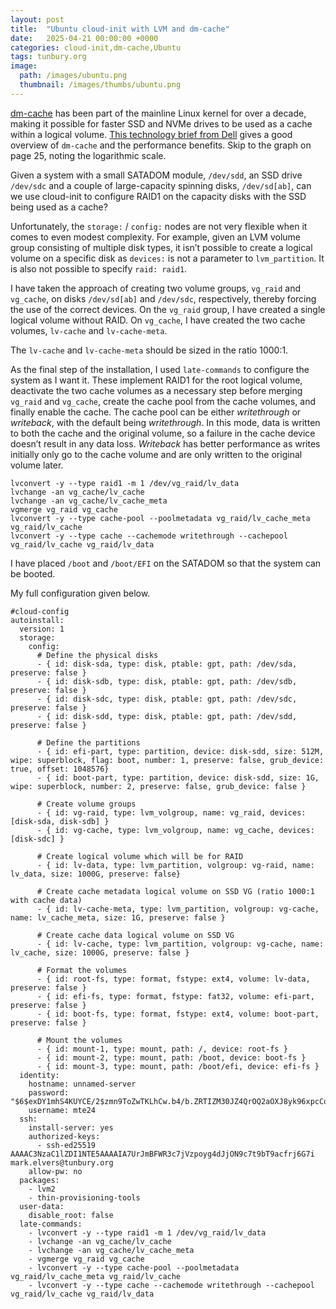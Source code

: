 ```yaml
---
layout: post
title:  "Ubuntu cloud-init with LVM and dm-cache"
date:   2025-04-21 00:00:00 +0000
categories: cloud-init,dm-cache,Ubuntu
tags: tunbury.org
image:
  path: /images/ubuntu.png
  thumbnail: /images/thumbs/ubuntu.png
---
```


[dm-cache](https://en.wikipedia.org/wiki/Dm-cache) has been part of the mainline Linux kernel for over a decade, making it possible for faster SSD and NVMe drives to be used as a cache within a logical volume. [This technology brief from Dell](https://videos.cdn.redhat.com/summit2015/presentations/17856_getting-the-most-out-of-your-nvme-ssd.pdf) gives a good overview of `dm-cache` and the performance benefits. Skip to the graph on page 25, noting the logarithmic scale.

Given a system with a small SATADOM module, `/dev/sdd`, an SSD drive `/dev/sdc` and a couple of large-capacity spinning disks, `/dev/sd[ab]`, can we use cloud-init to configure RAID1 on the capacity disks with the SSD being used as a cache?

Unfortunately, the `storage:` / `config:` nodes are not very flexible when it comes to even modest complexity. For example, given an LVM volume group consisting of multiple disk types, it isn’t possible to create a logical volume on a specific disk as `devices:` is not a parameter to `lvm_partition`. It is also not possible to specify `raid: raid1`.

I have taken the approach of creating two volume groups, `vg_raid` and `vg_cache`, on disks `/dev/sd[ab]` and `/dev/sdc`, respectively, thereby forcing the use of the correct devices. On the `vg_raid` group, I have created a single logical volume without RAID. On `vg_cache`, I have created the two cache volumes, `lv-cache` and `lv-cache-meta`.

The `lv-cache` and `lv-cache-meta` should be sized in the ratio 1000:1.

As the final step of the installation, I used `late-commands` to configure the system as I want it. These implement RAID1 for the root logical volume, deactivate the two cache volumes as a necessary step before merging `vg_raid` and `vg_cache`, create the cache pool from the cache volumes, and finally enable the cache. The cache pool can be either _writethrough_ or _writeback_, with the default being _writethrough_. In this mode, data is written to both the cache and the original volume, so a failure in the cache device doesn’t result in any data loss. _Writeback_ has better performance as writes initially only go to the cache volume and are only written to the original volume later.

```
lvconvert -y --type raid1 -m 1 /dev/vg_raid/lv_data
lvchange -an vg_cache/lv_cache
lvchange -an vg_cache/lv_cache_meta
vgmerge vg_raid vg_cache
lvconvert -y --type cache-pool --poolmetadata vg_raid/lv_cache_meta vg_raid/lv_cache
lvconvert -y --type cache --cachemode writethrough --cachepool vg_raid/lv_cache vg_raid/lv_data
```

I have placed `/boot` and `/boot/EFI` on the SATADOM so that the system can be booted.

My full configuration given below.

```
#cloud-config
autoinstall:
  version: 1
  storage:
    config:
      # Define the physical disks
      - { id: disk-sda, type: disk, ptable: gpt, path: /dev/sda, preserve: false }
      - { id: disk-sdb, type: disk, ptable: gpt, path: /dev/sdb, preserve: false }
      - { id: disk-sdc, type: disk, ptable: gpt, path: /dev/sdc, preserve: false }
      - { id: disk-sdd, type: disk, ptable: gpt, path: /dev/sdd, preserve: false }

      # Define the partitions
      - { id: efi-part, type: partition, device: disk-sdd, size: 512M, wipe: superblock, flag: boot, number: 1, preserve: false, grub_device: true, offset: 1048576}
      - { id: boot-part, type: partition, device: disk-sdd, size: 1G, wipe: superblock, number: 2, preserve: false, grub_device: false }

      # Create volume groups
      - { id: vg-raid, type: lvm_volgroup, name: vg_raid, devices: [disk-sda, disk-sdb] }
      - { id: vg-cache, type: lvm_volgroup, name: vg_cache, devices: [disk-sdc] }

      # Create logical volume which will be for RAID
      - { id: lv-data, type: lvm_partition, volgroup: vg-raid, name: lv_data, size: 1000G, preserve: false}

      # Create cache metadata logical volume on SSD VG (ratio 1000:1 with cache data)
      - { id: lv-cache-meta, type: lvm_partition, volgroup: vg-cache, name: lv_cache_meta, size: 1G, preserve: false }

      # Create cache data logical volume on SSD VG
      - { id: lv-cache, type: lvm_partition, volgroup: vg-cache, name: lv_cache, size: 1000G, preserve: false }

      # Format the volumes
      - { id: root-fs, type: format, fstype: ext4, volume: lv-data, preserve: false }
      - { id: efi-fs, type: format, fstype: fat32, volume: efi-part, preserve: false }
      - { id: boot-fs, type: format, fstype: ext4, volume: boot-part, preserve: false }

      # Mount the volumes
      - { id: mount-1, type: mount, path: /, device: root-fs }
      - { id: mount-2, type: mount, path: /boot, device: boot-fs }
      - { id: mount-3, type: mount, path: /boot/efi, device: efi-fs }
  identity:
    hostname: unnamed-server
    password: "$6$exDY1mhS4KUYCE/2$zmn9ToZwTKLhCw.b4/b.ZRTIZM30JZ4QrOQ2aOXJ8yk96xpcCof0kxKwuX1kqLG/ygbJ1f8wxED22bTL4F46P0"
    username: mte24
  ssh:
    install-server: yes
    authorized-keys:
      - ssh-ed25519 AAAAC3NzaC1lZDI1NTE5AAAAIA7UrJmBFWR3c7jVzpoyg4dJjON9c7t9bT9acfrj6G7i mark.elvers@tunbury.org
    allow-pw: no
  packages:
    - lvm2
    - thin-provisioning-tools
  user-data:
    disable_root: false
  late-commands:
    - lvconvert -y --type raid1 -m 1 /dev/vg_raid/lv_data
    - lvchange -an vg_cache/lv_cache
    - lvchange -an vg_cache/lv_cache_meta
    - vgmerge vg_raid vg_cache
    - lvconvert -y --type cache-pool --poolmetadata vg_raid/lv_cache_meta vg_raid/lv_cache
    - lvconvert -y --type cache --cachemode writethrough --cachepool vg_raid/lv_cache vg_raid/lv_data
```
